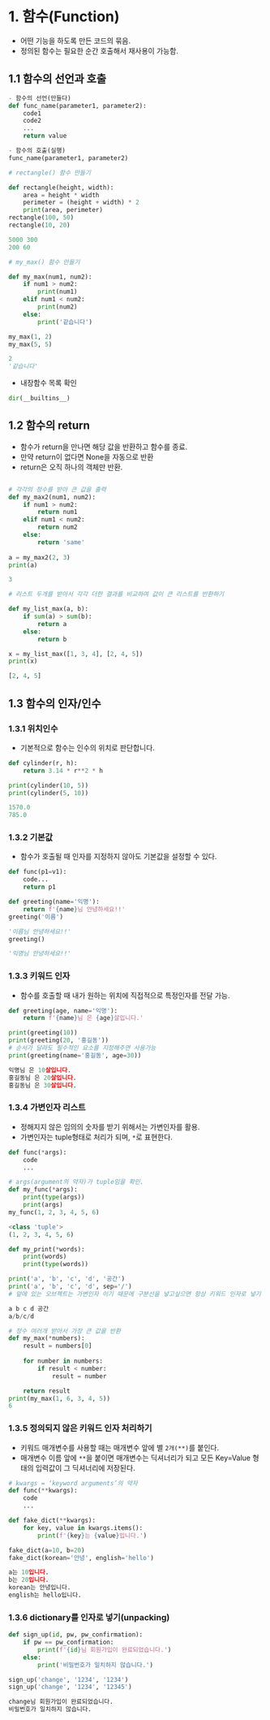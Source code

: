 # 1. 함수(Function)

- 어떤 기능을 하도록 만든 코드의 묶음.
- 정의된 함수는 필요한 순간 호출해서 재사용이 가능함.


## 1.1 함수의 선언과 호출

```python
- 함수의 선언(만들다)
def func_name(parameter1, parameter2):
    code1
    code2
    ...
    return value

- 함수의 호출(실행)
func_name(parameter1, parameter2)
```

```python
# rectangle() 함수 만들기

def rectangle(height, width):
    area = height * width
    perimeter = (height + width) * 2
    print(area, perimeter)
rectangle(100, 50)
rectangle(10, 20)

5000 300
200 60

# my_max() 함수 만들기

def my_max(num1, num2):
    if num1 > num2:
        print(num1)
    elif num1 < num2:
        print(num2)
    else:
        print('같습니다')

my_max(1, 2)
my_max(5, 5)

2
'같습니다'
```
- 내장함수 목록 확인
```python
dir(__builtins__)
```

## 1.2 함수의 return
- 함수가 return을 만나면 해당 값을 반환하고 함수를 종료.
- 만약 return이 없다면 None을 자동으로 반환
- return은 오직 하나의 객체만 반환.

```python

# 각각의 정수를 받아 큰 값을 출력
def my_max2(num1, num2):
    if num1 > num2:
        return num1
    elif num1 < num2:
        return num2
    else:
        return 'same'
        
a = my_max2(2, 3)
print(a)

3

# 리스트 두개를 받아서 각각 더한 결과를 비교하여 값이 큰 리스트를 반환하기

def my_list_max(a, b):
    if sum(a) > sum(b):
        return a
    else:
        return b

x = my_list_max([1, 3, 4], [2, 4, 5])
print(x)

[2, 4, 5]
```

## 1.3 함수의 인자/인수

### 1.3.1 위치인수
- 기본적으로 함수는 인수의 위치로 판단합니다.
```python
def cylinder(r, h):
    return 3.14 * r**2 * h

print(cylinder(10, 5))
print(cylinder(5, 10))

1570.0
785.0
```

### 1.3.2 기본값
- 함수가 호출될 때 인자를 지정하지 않아도 기본값을 설정할 수 있다.
```python
def func(p1=v1):
    code...
    return p1
```
```python
def greeting(name='익명'):
    return f'{name}님 안녕하세요!!'
greeting('이름')

'이름님 안녕하세요!!'
greeting()

'익명님 안녕하세요!!'
```

### 1.3.3 키워드 인자
- 함수를 호출할 때 내가 원하는 위치에 직접적으로 특정인자를 전달 가능.
```python
def greeting(age, name='익명'):
    return f'{name}님 은 {age}살입니다.'

print(greeting(10))
print(greeting(20, '홍길동'))
# 순서가 달라도 필수적인 요소를 지정해주면 사용가능
print(greeting(name='홍길동', age=30))

익명님 은 10살입니다.
홍길동님 은 20살입니다.
홍길동님 은 30살입니다.
```

### 1.3.4 가변인자 리스트

- 정해지지 않은 임의의 숫자를 받기 위해서는 가변인자를 활용.
- 가변인자는 tuple형태로 처리가 되며, `*`로 표현한다.

```python
def func(*args):
    code
    ...
```
```python
# args(argument의 약자)가 tuple임을 확인.
def my_func(*args):
    print(type(args))
    print(args)
my_func(1, 2, 3, 4, 5, 6)

<class 'tuple'>
(1, 2, 3, 4, 5, 6)
```

```python
def my_print(*words):
    print(words)
    print(type(words))

print('a', 'b', 'c', 'd', '공간')
print('a', 'b', 'c', 'd', sep='/')
# 앞에 있는 오브젝트는 가변인자 이기 때문에 구분선을 넣고싶으면 항상 키워드 인자로 넣기

a b c d 공간
a/b/c/d
```

```python
# 정수 여러개 받아서 가장 큰 값을 반환
def my_max(*numbers):
    result = numbers[0]
    
    for number in numbers:
        if result < number:
            result = number

    return result
print(my_max(1, 6, 3, 4, 5))
6
```

### 1.3.5 정의되지 않은 키워드 인자 처리하기

- 키워드 매개변수를 사용할 때는 매개변수 앞에 별 `2개(**)`를 붙인다.
- 매개변수 이름 앞에 `**`을 붙이면 매개변수는 딕셔너리가 되고 모든 Key=Value 형태의 입력값이 그 딕셔너리에 저장된다.

```python
# kwargs = ‘keyword arguments’의 약자
def func(**kwargs):
    code
    ...
```
```python
def fake_dict(**kwargs):
    for key, value in kwargs.items():
        print(f'{key}는 {value}입니다.')

fake_dict(a=10, b=20)
fake_dict(korean='안녕', english='hello')

a는 10입니다.
b는 20입니다.
korean는 안녕입니다.
english는 hello입니다.
```

### 1.3.6 dictionary를 인자로 넣기(unpacking)
```python
def sign_up(id, pw, pw_confirmation):
    if pw == pw_confirmation:
        print(f'{id}님 회원가입이 완료되었습니다.')
    else:
        print('비밀번호가 일치하지 않습니다.')

sign_up('change', '1234', '1234')
sign_up('change', '1234', '12345')

change님 회원가입이 완료되었습니다.
비밀번호가 일치하지 않습니다.
```